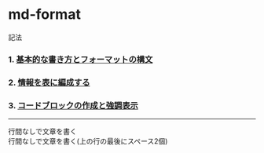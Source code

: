 # md-format
記法

### 1. [基本的な書き方とフォーマットの構文](https://docs.github.com/ja/github/writing-on-github/getting-started-with-writing-and-formatting-on-github/basic-writing-and-formatting-syntax)
### 2. [情報を表に編成する](https://docs.github.com/ja/github/writing-on-github/working-with-advanced-formatting/organizing-information-with-tables)

### 3. [コードブロックの作成と強調表示](https://docs.github.com/ja/github/writing-on-github/working-with-advanced-formatting/creating-and-highlighting-code-blocks)
---
行間なしで文章を書く  
行間なしで文章を書く(上の行の最後にスペース2個)
